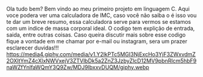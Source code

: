 Ola tudo bem? Bem vindo ao meu primeiro projeto em linguagem C.
Aqui voce podera ver uma calculadora de IMC, caso você não saiba o é isso vou te dar um breve resumo, essa calculadora serve para vermos se estamos com um indice de massa corporal ideal. 
O codigo tem explição de entrada, saida, entre outras coisas. Caso queira discutir mais sobre esse codigo fique a vontade em me chamar por e-mail ou instagram, sera um prazer esclarecer duvidas!!!
https://media4.giphy.com/media/v1.Y2lkPTc5MGI3NjExcHo3YjF3ZWxvdmZ2OXltYmZ4cXlxNWVxejV3ZTVlbDk5a2ZnZ3JzbyZlcD12MV9pbnRlcm5hbF9naWZfYnlfaWQmY3Q9Zw/MDJ9IbxxvDUQM/giphy.webp

